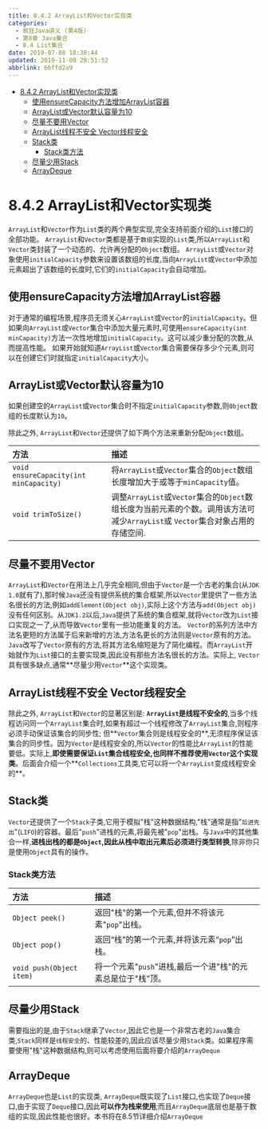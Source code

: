 ```yaml
---
title: 8.4.2 ArrayList和Vector实现类
categories: 
  - 疯狂Java讲义 (第4版)
  - 第8章 Java集合
  - 8.4 List集合
date: 2019-07-08 18:38:44
updated: 2019-11-08 20:51:52
abbrlink: 66ffd2a9
---
```

- [8.4.2 ArrayList和Vector实现类](/ReadingNotes/66ffd2a9/#8-4-2-ArrayList和Vector实现类)
    - [使用ensureCapacity方法增加ArrayList容器](/ReadingNotes/66ffd2a9/#使用ensureCapacity方法增加ArrayList容器)
    - [ArrayList或Vector默认容量为10](/ReadingNotes/66ffd2a9/#ArrayList或Vector默认容量为10)
    - [尽量不要用Vector](/ReadingNotes/66ffd2a9/#尽量不要用Vector)
    - [ArrayList线程不安全 Vector线程安全](/ReadingNotes/66ffd2a9/#ArrayList线程不安全-Vector线程安全)
    - [Stack类](/ReadingNotes/66ffd2a9/#Stack类)
        - [Stack类方法](/ReadingNotes/66ffd2a9/#Stack类方法)
    - [尽量少用Stack](/ReadingNotes/66ffd2a9/#尽量少用Stack)
    - [ArrayDeque](/ReadingNotes/66ffd2a9/#ArrayDeque)

<!--more-->
<script src="https://cdn.bootcss.com/jquery/3.4.0/jquery.slim.min.js"></script>
<script>$(document).ready(function () {$(".post-body > ul:nth-child(1)").hide();});</script>

<!--end-->
<!--SSTStart-->
# 8.4.2 ArrayList和Vector实现类 #
`ArrayList`和`Vector`作为`List`类的两个典型实现,完全支持前面介绍的`List`接口的全部功能。
`ArrayList`和`Vector`类都是基于`数组`实现的`List`类,所以`ArrayList`和`Vector`类封装了一个动态的、允许再分配的`Object`数组。
`ArrayList`或`Vector`对象使用`initialCapacity`参数来设置该数组的长度,当向`ArrayList`或`Vector`中添加元素超出了该数组的长度时,它们的`initialCapacity`会自动增加。
## 使用ensureCapacity方法增加ArrayList容器 ##
对于通常的编程场景,程序员无须关心`ArrayList`或`Vector`的`initialCapacity`。但如果向`ArrayList`或`Vector`集合中添加大量元素时,可使用`ensureCapacity(int minCapacity)`方法一次性地增加`initialCapacity`。这可以减少重分配的次数,从而提高性能。
如果开始就知道`ArrayList`或`Vector`集合需要保存多少个元素,则可以在创建它们时就指定`initialCapacity`大小。
## ArrayList或Vector默认容量为10 ##
如果创建空的`ArrayList`或`Vector`集合时不指定`initialCapacity`参数,则`Object`数组的长度默认为`10`。

除此之外, `ArrayList`和`Vector`还提供了如下两个方法来重新分配`Object`数组。

|方法|描述|
|:---|:---|
|`void ensureCapacity(int minCapacity)`|将`ArrayList`或`Vector`集合的`Object`数组长度增加大于或等于`minCapacity`值。|
|`void trimToSize()`|调整`ArrayList`或`Vector`集合的`Object`数组长度为当前元素的个数。调用该方法可减少`ArrayList`或 `Vector`集合对象占用的存储空间.|

## 尽量不要用Vector ##
`ArrayList`和`Vector`在用法上几乎完全相同,但由于`Vector`是一个古老的集合(从`JDK 1.0`就有了),那时候`Java`还没有提供系统的集合框架,所以`Vector`里提供了一些方法名很长的方法,例如`addElement(Object obj)`,实际上这个方法与`add(Object obj)`没有任何区别。从`JDK1.2`以后,`Java`提供了系统的集合框架,就将`Vector`改为`List`接口实现之一了,从而导致`Vector`里有一些功能重复的方法。
`Vector`的系列方法中方法名更短的方法属于后来新增的方法,方法名更长的方法则是`Vector`原有的方法。`Java`改写了`Vector`原有的方法,将其方法名缩短是为了简化编程。而`ArrayList`开始就作为`List`接口的主要实现类,因此没有那些方法名很长的方法。实际上, `Vector`具有很多缺点,通常**尽量少用`Vector`**这个实现类。
## ArrayList线程不安全 Vector线程安全 ##
除此之外, `ArrayList`和`Vector`的显著区别是: **`ArrayList`是线程不安全的**,当多个线程访问同一个`ArrayList`集合时,如果有超过一个线程修改了`ArrayList`集合,则程序必须手动保证该集合的同步性;
但**`Vector`集合则是线程安全的**,无须程序保证该集合的同步性。因为`Vector`是线程安全的,所以`Vector`的性能比`ArrayList`的性能要低。实际上,**即使需要保证`List`集合线程安全,也同样不推荐使用`Vector`这个实现类**。后面会介绍一个**`Collections`工具类,它可以将一个`ArrayList`变成线程安全的**。
## Stack类 ##
`Vector`还提供了一个`Stack`子类,它用于模拟"栈"这种数据结构,"栈"通常是指"`后进先出`"(`LIFO`)的容器。最后"`push`"进栈的元素,将最先被"`pop`"出栈。与`Java`中的其他集合一样,**进栈出栈的都是`Object`,因此从栈中取出元素后必须进行类型转换**,除非你只是使用`Object`具有的操作。

### Stack类方法 ###

|方法|描述|
|:---|:---|
|`Object peek()`|返回"栈"的第一个元素,但并不将该元素"`pop`"出栈。|
|`Object pop()`|返回“栈”的第一个元素,并将该元素“`pop`”出栈。|
|`void push(Object item)`|将一个元素"`push`"进栈,最后一个进"栈"的元素总是位于"栈"顶。|

## 尽量少用Stack ##
需要指出的是,由于`Stack`继承了`Vector`,因此它也是一个非常古老的`Java`集合类,`Stack`同样是`线程安全`的、性能较差的,因此应该尽量少用`Stack`类。如果程序需要使用"栈"这种数据结构,则可以考虑使用后面将要介绍的`ArrayDeque`

## ArrayDeque ##
`ArrayDeque`也是`List`的实现类, `ArrayDeque`既实现了`List`接口,也实现了`Deque`接口,由于实现了`Deque`接口,因此**可以作为栈来使用**;而且`ArrayDeque`底层也是基于数组的实现,因此性能也很好。本书将在8.5节详细介绍`ArrayDeque`



<!--SSTStop-->